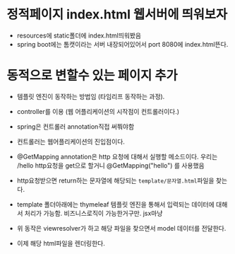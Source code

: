 # 정적페이지 index.html 웹서버에 띄워보자

- resources에 static폴더에 index.html띄워봤음
- spring boot에는 톰캣이라는 서버 내장되어있어서 port 8080에 index.html뜬다.

# 동적으로 변할수 있는 페이지 추가

- 템플릿 엔진이 동작하는 방법임 (타임리프 동작하는 과정).

- controller를 이용 (웹 어플리케이션의 시작점이 컨트롤러이다.)
- spring은 컨트롤러 annotation직접 써쭤야함
- 컨트롤러는 웹어플리케이션의 진입점이다.

- @GetMapping annotation은 http 요청에 대해서 실행할 메소드이다. 우리는 /hello http요청을 get으로 할거니 @GetMapping("hello") 를 사용했음

- http요청받으면 return하는 문자열에 해당되는 `template/문자열.html`파일을 찾는다.
- template 폴더아래에는 thymeleaf 템플릿 엔진을 통해서 입력되는 데이터에 대해서 처리가 가능함. 비즈니스로직이 가능한거구만. jsx마냥
- 위 동작은 viewresolver가 하고 해당 파일을 찾으면서 model 데이터를 전달한다.
- 이제 해당 html파일을 렌더링한다.
